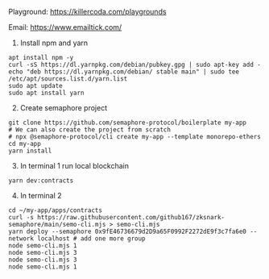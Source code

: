 Playground: https://killercoda.com/playgrounds

Email: https://www.emailtick.com/

1. Install npm and yarn
```
apt install npm -y
curl -sS https://dl.yarnpkg.com/debian/pubkey.gpg | sudo apt-key add -
echo "deb https://dl.yarnpkg.com/debian/ stable main" | sudo tee /etc/apt/sources.list.d/yarn.list
sudo apt update
sudo apt install yarn

```

2. Create semaphore project
```
git clone https://github.com/semaphore-protocol/boilerplate my-app
# We can also create the project from scratch
# npx @semaphore-protocol/cli create my-app --template monorepo-ethers
cd my-app
yarn install

```

3. In terminal 1 run local blockchain
```
yarn dev:contracts

```

4. In terminal 2 
```
cd ~/my-app/apps/contracts
curl -s https://raw.githubusercontent.com/github167/zksnark-semaphore/main/semo-cli.mjs > semo-cli.mjs
yarn deploy --semaphore 0x9fE46736679d2D9a65F0992F2272dE9f3c7fa6e0 --network localhost # add one more group
node semo-cli.mjs 1
node semo-cli.mjs 3
node semo-cli.mjs 3
node semo-cli.mjs 1

```
